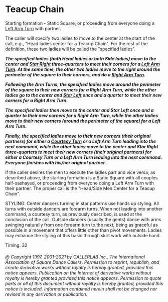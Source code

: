 
# Teacup Chain

Starting formation - Static Square, or proceeding from everyone
doing a [Left Arm Turn](../ms/turn_thru.md) with partner. 

The caller will specify two ladies to move to the center at the start of the call,
e.g., "Head ladies center for a Teacup Chain". For the rest of the definition,
these two ladies will be called the "specified ladies". 

***The specified ladies (both Head ladies or both Side ladies) move to the center and
[Star Right](../b1/star.md) three-quarters to meet their corners for a
[Left Arm Turn](../ms/turn_thru.md). At the same time, the other two ladies move to the right
around the perimeter of the square to their corners,
and do a [Right Arm Turn](../ms/turn_thru.md).***

***Following the Arm Turns, the specified ladies move around the perimeter of the square
to their new corners for a Right Arm Turn, while the other ladies go to the center and
[Star Left](../b1/star.md) once and a quarter to meet their new corners for a Right Arm Turn.*** 

***The specified ladies then move to the center and Star Left once and a quarter to their
new corners for a Right Arm Turn, while the other ladies move to their new corners (around
the perimeter of the square) for a Left Arm Turn.*** 

***Finally, the specified ladies move to their new corners
(their original partners) for
either a [Courtesy Turn](../b1/courtesy_turn.md)
or a Left Arm Turn leading into the next command, while the other
ladies move to the center and Star Right three-quarters to meet their new corners (their
original partners) for either a Courtesy Turn or a Left Arm Turn leading into the next
command. Everyone finishes with his/her original partner.*** 

If the caller desires the men to execute the ladies part and vice versa, as described
above, the starting formation is a Static Square with all couples half-sashayed, or
proceeding from everyone doing a Left Arm Turn with their partner. The proper call is the
"Head/Side Men Center for a Teacup Chain". 

STYLING: Center dancers turning in  star patterns use  hands up styling. All turns with outside dancers are  forearm turns. When not leading into another command, a  courtesy turn, as previously described, is used at the conclusion of the call. Outside dancers (usually the gents) dance with arms swinging naturally from one forearm turn to the next, being as graceful as possible in a movement that offers little other than pivot movements. Ladies may enhance the styling of this basic through  skirt work with outside hand.

Timing: 32

###### @ Copyright 1997, 2001-2021 by CALLERLAB Inc., The International Association of Square Dance Callers. Permission to reprint, republish, and create derivative works without royalty is hereby granted, provided this notice appears. Publication on the Internet of derivative works without royalty is hereby granted provided this notice appears. Permission to quote parts or all of this document without royalty is hereby granted, provided this notice is included. Information contained herein shall not be changed nor revised in any derivation or publication.
